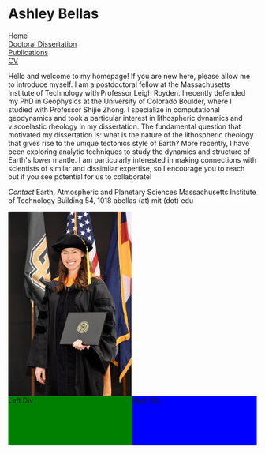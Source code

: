 # Ashley Bellas     
[Home](test)       
[Doctoral Dissertation](test)         
[Publications](/publications/README.md)               
[CV](test)

Hello and welcome to my homepage! If you are new here, please allow me to introduce myself. I am a postdoctoral fellow at the Massachusetts Institute of Technology with Professor Leigh Royden. I recently defended my PhD in Geophysics at the University of Colorado Boulder, where I studied with Professor Shijie Zhong. I specialize in computational geodynamics and took a particular interest in lithospheric dynamics and viscoelastic rheology in my dissertation. The fundamental question that motivated my dissertation is: what is the nature of the lithospheric rheology that gives rise to the unique tectonics style of Earth? More recently, I have been exploring analytic techniques to study the dynamics and structure of Earth's lower mantle. I am particularly interested in making connections with scientists of similar and dissimilar expertise, so I encourage you to reach out if you see potential for us to collaborate!

*Contact*
Earth, Atmospheric and Planetary Sciences
Massachusetts Institute of Technology
Building 54, 1018
abellas (at) mit (dot) edu

<img align="center" width="250" src="3_highres.jpg">

<html>
<head></head>
 <body>
    <div style="width: 100%; display: table;">
        <div style="display: table-row; height: 100px;">
            <div style="width: 50%; display: table-cell; background: green;">
                Left Div 
            </div>
            <div style="display: table-cell; background: blue;"> 
                Right Div
            </div>
        </div>
    </div>
 </body>
</html>
